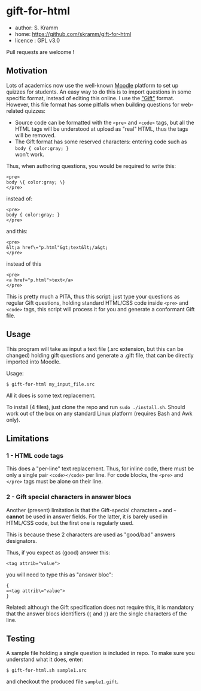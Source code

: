 # gift-for-html

 * author: S. Kramm
 * home: https://github.com/skramm/gift-for-html
 * licence : GPL v3.0

Pull requests are welcome !

## Motivation

Lots of academics now use the well-known [Moodle](https://en.wikipedia.org/wiki/Moodle) platform to set up quizzes for students.
An easy way to do this is to import questions in some specific format, instead of editing this online.
I use the ["Gift"](https://docs.moodle.org/38/en/GIFT_format)
format.
However, this file format has some pitfalls when building questions for web-related quizzes:
 * Source code can be formatted with the `<pre>` and `<code>` tags, but all the HTML tags will be understood at upload as "real" HTML, thus the tags will be removed.
 * The Gift format has some reserved characters: entering code such as<br>
`body { color:gray; }`<br>
won't work.

Thus, when authoring questions, you would be required to write this:
```
<pre>
body \{ color:gray; \}
</pre>
```
instead of:
```
<pre>
body { color:gray; }
</pre>
```
and this:
```
<pre>
&lt;a href\="p.html"&gt;text&lt;/a&gt;
</pre>
```
instead of this
```
<pre>
<a href="p.html">text</a>
</pre>
```

This is pretty much a PITA, thus this script:
just type your questions as regular Gift questions, holding standard HTML/CSS code inside `<pre>` and `<code>` tags, this script will process it for you and generate a conformant Gift file.

## Usage
This program will take as input a text file (.src extension, but this can be changed)
holding gift questions
and generate a .gift file, that can be directly imported into Moodle.

Usage:
```
$ gift-for-html my_input_file.src
```

All it does is some text replacement.

To install (4 files), just clone the repo and run `sudo ./install.sh`.
Should work out of the box on any standard Linux platform (requires Bash and Awk only).

## Limitations

### 1 - HTML code tags
This does a "per-line" text replacement.
Thus, for inline code, there must be only a single pair `<code></code>` per line.
For code blocks, the `<pre>` and `</pre>` tags must be alone on their line.

### 2 - Gift special characters in answer blocs
Another (present) limitation is that the Gift-special characters `=` and `~` **cannot** be used in answer fields.
For the latter, it is barely used in HTML/CSS code, but the first one is regularly used.

This is because these 2 characters are used as "good/bad" answers designators.

Thus, if you expect as (good) answer this:
```
<tag attrib="value">
```
you will need to type this as "answer bloc":
```
{
=<tag attrib\="value">
}
```

Related: although the Gift specification does not require this, it is mandatory that the answer blocs identifiers (`{` and `}`) are the single characters of the line.

## Testing

A sample file holding a single question is included in repo.
To make sure you understand what it does, enter:
```
$ gift-for-html.sh sample1.src
```
and checkout the produced file `sample1.gift`.
